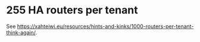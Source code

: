 # 255 HA routers per tenant <!-- .element: class="hidden" --> 

<!-- Note --> 
See <https://xahteiwi.eu/resources/hints-and-kinks/1000-routers-per-tenant-think-again/>.
